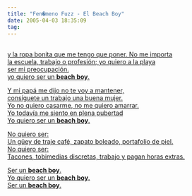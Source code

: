 ```yaml
---
title: "Fen�meno Fuzz - El Beach Boy"
date: 2005-04-03 18:35:09
tag: 
---
```

<a href="http://www.damog.net/files/misc/Fenomeno%20Fuzz%20-%20El%20Beach%20Boy.mp3">

<p><br/>
y la ropa bonita que me tengo que poner. No me importa<br/>
la escuela, trabajo o profesión; yo quiero a la playa<br/>
ser mi preocupación.<br/>
yo quiero ser un <b>beach boy</b>.</p>

<p>
Y mi papá me dijo no te voy a mantener,<br/>
consíguete un trabajo una buena mujer.<br/>
Yo no quiero casarme, no me quiero amarrar.<br/>
Yo todavía me siento en plena pubertad<br/>
Yo quiero ser un <b>beach boy</b>.</p>

<p>
No quiero ser:<br/>
Un güey de traje café, zapato boleado, portafolio de piel.<br/>
No quiero ser:<br/>
Tacones, tobimedias discretas, trabajo y pagan horas extras.</p>

<p>
Ser un <b>beach boy</b>.<br/>
Yo quiero ser un <b>beach boy</b>.<br/>
Ser un <b>beach boy</b>.</p>

</a><br/><br/>
